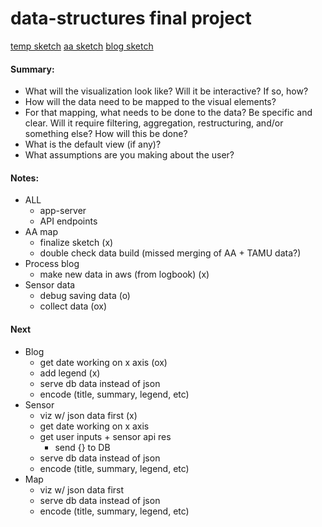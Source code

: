 # data-structures final project

[temp sketch](url)
[aa sketch](url)
[blog sketch](url)

#### Summary: 

- What will the visualization look like? Will it be interactive? If so, how?
- How will the data need to be mapped to the visual elements?
- For that mapping, what needs to be done to the data? Be specific and clear. Will it require filtering, aggregation, restructuring, and/or something else? How will this be done?
- What is the default view (if any)?
- What assumptions are you making about the user?


#### Notes:

- ALL
    - app-server
    - API endpoints
- AA map
    - finalize sketch (x)
    - double check data build (missed merging of AA + TAMU data?)
- Process blog
    - make new data in aws (from logbook) (x)
- Sensor data
    - debug saving data (o)
    - collect data (ox)


#### Next
- Blog
    - get date working on x axis (ox)
    - add legend (x)
    - serve db data instead of json
    - encode (title, summary, legend, etc)
- Sensor
    - viz w/ json data first (x)
    - get date working on x axis
    - get user inputs + sensor api res
        - send {} to DB
    - serve db data instead of json
    - encode (title, summary, legend, etc)
- Map
    - viz w/ json data first
    - serve db data instead of json
    - encode (title, summary, legend, etc)